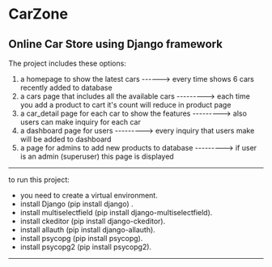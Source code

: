 # CarZone

Online Car Store using Django framework
----------------------------------------

The project includes these options:
1. a homepage to show the latest cars ------> every time shows 6 cars recently added to database
2. a cars page that includes all the available cars  ---------> each time you add a product to cart it's count will reduce in product page
3. a car_detail page for each car to show the features ---------> also users can make inquiry for each car
4. a dashboard page for users ---------> every inquiry that users make will be added to dashboard
5. a page for admins to add new products to database ---------> if user is an admin (superuser) this page is displayed 

-----------------------------------------
to run this project:

- you need to create a virtual environment.
- install Django (pip install django) .
- install multiselectfield (pip install django-multiselectfield).
- install ckeditor (pip install django-ckeditor).
- install allauth (pip install django-allauth).
- install psycopg (pip install psycopg).
- install psycopg2 (pip install psycopg2).

-----------------------------------------
